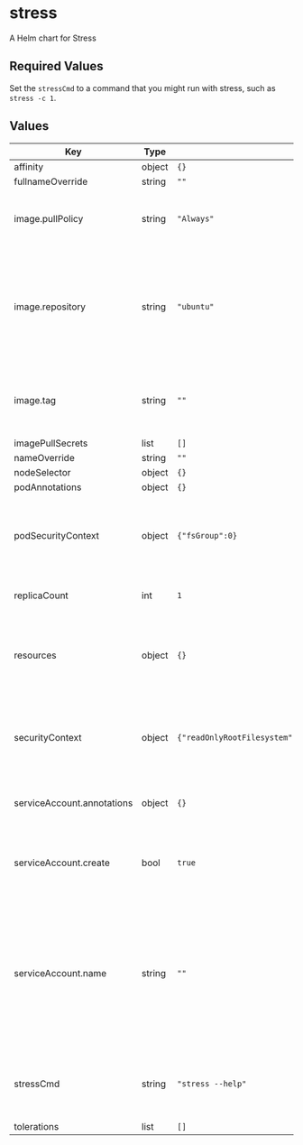 # stress

A Helm chart for Stress

## Required Values

Set the `stressCmd` to a command that you might run with stress, such as `stress -c 1`.

## Values

| Key | Type | Default | Description |
|-----|------|---------|-------------|
| affinity | object | `{}` |  |
| fullnameOverride | string | `""` |  |
| image.pullPolicy | string | `"Always"` | The pullPolicy. Usually best set to Always |
| image.repository | string | `"ubuntu"` | The image repository. Probably don't change this unless you know what's going on here. |
| image.tag | string | `""` | Overrides the image tag whose default is the chart appVersion. |
| imagePullSecrets | list | `[]` |  |
| nameOverride | string | `""` |  |
| nodeSelector | object | `{}` |  |
| podAnnotations | object | `{}` |  |
| podSecurityContext | object | `{"fsGroup":0}` | This is intentionally insecure in order to accomodate how this chart runs. |
| replicaCount | int | `1` | The number of replicas to run |
| resources | object | `{}` | How you set this will largely depend on how you want to use this chart. |
| securityContext | object | `{"readOnlyRootFilesystem":false,"runAsGroup":0,"runAsNonRoot":false,"runAsUser":0}` | This is intentionally insecure in order to accomodate how this chart runs. |
| serviceAccount.annotations | object | `{}` | Annotations to add to the service account |
| serviceAccount.create | bool | `true` | Specifies whether a service account should be created |
| serviceAccount.name | string | `""` | The name of the service account to use. If not set and create is true, a name is generated using the fullname template |
| stressCmd | string | `"stress --help"` | The stress command to run, with all of the flags. Try stress -c 1 |
| tolerations | list | `[]` |  |
